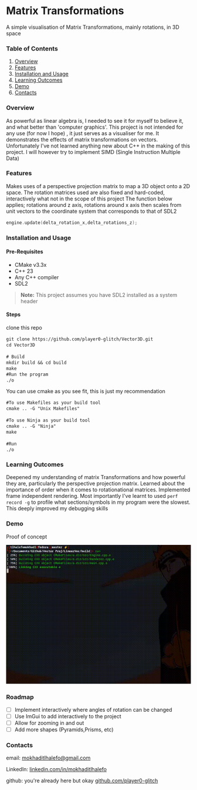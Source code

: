

# Matrix Transformations

A simple visualisation of Matrix Transformations, mainly rotations, in 3D space

### Table of Contents
1. [Overview](#Overview)
2. [Features](#Features)
3. [Installation and Usage](#Installation-and-Usage)
4. [Learning Outcomes](#Learning-Outcomes)
5. [Demo](#Demo)
6. [Contacts](#Contacts)

### Overview 
As powerful as linear algebra is, I needed to see it for myself to believe it, and what better than 'computer graphics'.
This project is not intended for any use (for now I hope) , it just serves as a visualiser for me. It demonstrates the effects of matrix transformations on vectors. Unfortunately I've not learned anything new about C++ in the making of this project. I will however try to implement SIMD (Single Instruction Multiple Data)

### Features
Makes uses of a perspective projection matrix to map a 3D object onto a 2D space.
The rotation matrices used are also fixed and hard-coded, interactively what not in the scope of this project
The function below applies; rotations around z axis, rotations around x axis then scales from unit vectors to the coordinate system that corresponds to that of SDL2
```C++
engine.update(delta_rotation_x,delta_rotations_z);
```

### Installation and Usage
#### Pre-Requisites
- CMake v3.3x
- C++ 23 
- Any C++ compiler
- SDL2 
>**Note:** This project assumes you have SDL2 installed as a system header

#### Steps
clone this repo
```
git clone https://github.com/player0-glitch/Vector3D.git
cd Vector3D

# Build 
mkdir build && cd build
make 
#Run the program
./o
```

You can use cmake as you see fit, this is just my recommendation 

```
#To use Makefiles as your build tool
cmake .. -G "Unix Makefiles" 

#To use Ninja as your build tool 
cmake .. -G "Ninja" 
make 

#Run 
./o
```

### Learning Outcomes 
Deepened my understanding of matrix Transformations and how powerful they are, particularly the perspective projection matrix.
Learned about the importance of order when it comes to rotationational matrices. Implemented frame independent rendering.
Most importantly I've learnt to used ```perf record -g``` to profile what sections/symbols in my program were the slowest. This deeply improved my debugging skills

### Demo 
Proof of concept 

![Demo](assets/Demo.gif)

### Roadmap
- [ ] Implement interactively where angles of rotation can be changed
- [ ] Use ImGui to add interactively to the project 
- [ ] Allow for zooming in and out 
- [ ] Add more shapes (Pyramids,Prisms, etc) 

### Contacts
email: [mokhaditlhalefo@gmail.com](mailto:mokhaditlhalefo@gmail.com)

LinkedIn: [linkedin.com/in/mokhaditlhalefo](https://www.linkedin.com/in/tlhalefo-mokhadi-445b05226/)

github: you're already here but okay [github.com/player0-glitch](https://github.com/player0-glitch)
